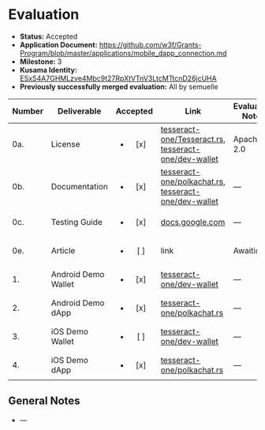 # Evaluation

- **Status:** Accepted
- **Application Document:** https://github.com/w3f/Grants-Program/blob/master/applications/mobile_dapp_connection.md
- **Milestone:** 3
- **Kusama Identity:** [ESxS4A7GHMLzve4Mbc9t27RpXtVTnV3LtcMTtcnD26jcUHA](https://polkascan.io/pre/kusama/account/ESxS4A7GHMLzve4Mbc9t27RpXtVTnV3LtcMTtcnD26jcUHA)
- **Previously successfully merged evaluation:** All by semuelle

| Number | Deliverable | Accepted | Link | Evaluation Notes |
| ------ | ----------- | :------: | ---- |----------------- |
| 0a. | License | <ul><li>[x] </li></ul> | [tesseract-one/Tesseract.rs](https://github.com/tesseract-one/Tesseract.rs/blob/b4856f641bde4749129c4b48804c5077381309b0/LICENSE), [tesseract-one/dev-wallet](https://github.com/tesseract-one/dev-wallet/blob/c64cd3d6ae98de212dc199efb4e49768b36c0a6e/LICENSE) | Apache 2.0 |
| 0b. | Documentation | <ul><li>[x] </li></ul> | [tesseract-one/polkachat.rs](https://github.com/tesseract-one/polkachat.rs/blob/25ec4dc5870ee0a9fb7cd7baf1a9dfd26d5b43f8/README.md), [tesseract-one/dev-wallet](https://github.com/tesseract-one/dev-wallet/blob/c64cd3d6ae98de212dc199efb4e49768b36c0a6e/README.md) | — |
| 0c. | Testing Guide | <ul><li>[x] </li></ul> | [docs.google.com](https://docs.google.com/document/d/1BYgdqGX4n98vVZT_g6EXDtDPzNIT2CrCx8bFoi99U-4) | — |
| 0e. | Article | <ul><li>[ ] </li></ul> | link | Awaiting |
| 1. | Android Demo Wallet | <ul><li>[x] </li></ul> | [tesseract-one/dev-wallet](https://github.com/tesseract-one/dev-wallet/tree/c64cd3d6ae98de212dc199efb4e49768b36c0a6e) | — |
| 2. | Android Demo dApp | <ul><li>[x] </li></ul> | [tesseract-one/polkachat.rs](https://github.com/tesseract-one/polkachat.rs/tree/25ec4dc5870ee0a9fb7cd7baf1a9dfd26d5b43f8) | — |
| 3. | iOS Demo Wallet | <ul><li>[ ] </li></ul> | [tesseract-one/dev-wallet](https://github.com/tesseract-one/dev-wallet/tree/c64cd3d6ae98de212dc199efb4e49768b36c0a6e) | — |
| 4. | iOS Demo dApp | <ul><li>[x] </li></ul> | [tesseract-one/polkachat.rs](https://github.com/tesseract-one/polkachat.rs/tree/25ec4dc5870ee0a9fb7cd7baf1a9dfd26d5b43f8) | — |


## General Notes

- —
